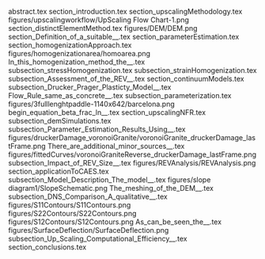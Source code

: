 abstract.tex
section_introduction.tex
section_upscalingMethodology.tex
figures/upscalingworkflow/UpScaling Flow Chart-1.png
section_distinctElementMethod.tex
figures/DEM/DEM.png
section_Definition_of_a_suitable__.tex
section_parameterEstimation.tex
section_homogenizationApproach.tex
figures/homogenizationarea/homoarea.png
In_this_homogenization_method_the__.tex
subsection_stressHomogenization.tex
subsection_strainHomogenization.tex
subsection_Assessment_of_the_REV__.tex
section_continuumModels.tex
subsection_Drucker_Prager_Plasticty_Model__.tex
Flow_Rule_same_as_concrete__.tex
subsection_parameterization.tex
figures/3fulllenghtpaddle-1140x642/barcelona.png
begin_equation_beta_frac_ln__.tex
section_upscalingNFR.tex
subsection_demSimulations.tex
subsection_Parameter_Estimation_Results_Using__.tex
figures/druckerDamage_voronoiGranite/voronoiGranite_druckerDamage_lastFrame.png
There_are_additional_minor_sources__.tex
figures/fittedCurves/voronoiGraniteReverse_druckerDamage_lastFrame.png
subsection_Impact_of_REV_Size__.tex
figures/REVAnalysis/REVAnalysis.png
section_applicationToCAES.tex
subsection_Model_Description_The_model__.tex
figures/slope diagram1/SlopeSchematic.png
The_meshing_of_the_DEM__.tex
subsection_DNS_Comparison_A_qualitative__.tex
figures/S11Contours/S11Contours.png
figures/S22Contours/S22Contours.png
figures/S12Contours/S12Contours.png
As_can_be_seen_the__.tex
figures/SurfaceDeflection/SurfaceDeflection.png
subsection_Up_Scaling_Computational_Efficiency__.tex
section_conclusions.tex